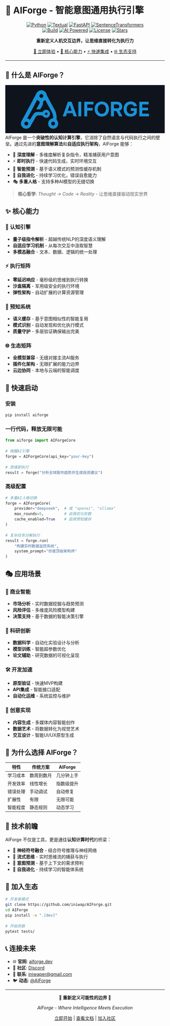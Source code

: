 # 🌟 AIForge - 智能意图通用执行引擎
  
<div align="center">  
  
[![Python](https://img.shields.io/badge/python-3.10%2B-blue.svg)](https://www.python.org/) [![Textual](https://img.shields.io/badge/Textual-4.0.0+%20-green)](https://textual.textualize.io/) [![FastAPI](https://img.shields.io/badge/FastAPI-0.116.1+%20-red)](https://fastapi.tiangolo.com/) [![SentenceTransformers](https://img.shields.io/badge/SentenceTransformers-5.0.0+%20-pink)](https://www.SBERT.net/)  
[![Build](https://img.shields.io/badge/build-passing-brightgreen)](https://github.com/iniwap/AIForge) [![AI Powered](https://img.shields.io/badge/AI-Powered-ff69b4.svg)](#) [![License](https://img.shields.io/badge/license-Apache%202.0-yellow)](./LICENSE) [![Stars](https://img.shields.io/github/stars/iniwap/AIForge?style=social)](https://github.com/iniwap/AIForge)
  
**重新定义人机交互边界，让思维直接转化为执行力**  
  
[🚀 立即体验](#快速启动) • [🧠 核心能力](#核心能力) • [⚡ 快速集成](#安装使用) • [🌐 生态支持](#生态系统)  
  
</div>  
  
---  
  
## 🎯 什么是 AIForge？  
![alt text](logo.jpg)  
AIForge 是一个**突破性的认知计算引擎**，它消除了自然语言与代码执行之间的壁垒。通过先进的**意图理解算法**和**自适应执行架构**，AIForge 能够：  
  
- 🧠 **深度理解** - 多维度解析复杂指令，精准捕获用户意图  
- ⚡ **即时执行** - 快速代码生成，实时环境交互  
- 🔮 **智能预测** - 基于语义模式的预测性缓存机制  
- 🌊 **自我进化** - 持续学习优化，错误自愈能力  
- 🎭 **多重人格** - 支持多种AI模型的无缝切换  
  
> **核心哲学**: *Thought → Code → Reality* - 让思维直接驱动现实世界  
  
## ✨ 核心能力  
  
### 🧬 认知引擎  
- **量子级指令解析** - 超越传统NLP的深度语义理解  
- **自适应学习机制** - 从每次交互中汲取智慧  
- **多模态融合** - 文本、数据、逻辑的统一处理  
  
### ⚡ 执行矩阵  
- **零延迟响应** - 毫秒级的思维到执行转换  
- **沙盒隔离** - 军用级安全的执行环境  
- **弹性架构** - 自动扩展的计算资源管理  
  
### 🔮 预知系统  
- **语义缓存** - 基于意图相似性的智能复用  
- **模式识别** - 自动发现和优化执行模式  
- **质量守护** - 多层验证确保输出完美  
  
### 🌐 生态矩阵  
- **全模型兼容** - 无缝对接主流AI服务  
- **插件化架构** - 无限扩展的能力边界  
- **云边协同** - 本地与云端的智能调度  
  
## 🚀 快速启动  
  
### 安装  
```bash  
pip install aiforge  
```  
  
### 一行代码，释放无限可能  
```python  
from aiforge import AIForgeCore  
  
# 唤醒AI引擎  
forge = AIForgeCore(api_key="your-key")  
  
# 思维即执行  
result = forge("分析全球股市趋势并生成投资建议")  
```  
  
### 高级配置  
```python  
# 多重AI人格切换  
forge = AIForgeCore(  
    provider="deepseek",  # 或 "openai", "ollama"  
    max_rounds=5,         # 自我优化轮数  
    cache_enabled=True    # 启用预知缓存  
)  
  
# 复杂任务分解执行   
result = forge.run(  
    "构建实时数据监控系统",  
    system_prompt="你是顶级架构师"  
)  
```  
  
## 🎭 应用场景  
  
### 💼 商业智能  
- **市场分析** - 实时数据挖掘与趋势预测  
- **风险评估** - 多维度风险模型构建  
- **决策支持** - 基于数据的智能决策引擎  
  
### 🔬 科研创新  
- **数据科学** - 自动化实验设计与分析  
- **模型训练** - 智能超参数优化  
- **论文辅助** - 研究数据的可视化呈现  
  
### 🛠️ 开发加速  
- **原型验证** - 快速MVP构建  
- **API集成** - 智能接口适配  
- **自动化运维** - 系统监控与维护  
  
### 🎨 创意实现  
- **内容生成** - 多媒体内容智能创作  
- **数据艺术** - 将数据转化为视觉艺术  
- **交互设计** - 智能UI/UX原型生成  
  
## 🌟 为什么选择 AIForge？  
  
| 特性 | 传统方案 | AIForge |  
|------|----------|---------|  
| 学习成本 | 数周到数月 | 几分钟上手 |  
| 开发效率 | 线性增长 | 指数级提升 |  
| 错误处理 | 手动调试 | 自动修复 |  
| 扩展性 | 有限 | 无限可能 |  
| 智能程度 | 静态规则 | 动态学习 |  
  
## 🔮 技术前瞻  
  
AIForge 不仅是工具，更是通往**认知计算时代**的桥梁：  
  
- 🧠 **神经符号融合** - 结合符号推理与神经网络  
- 🌊 **流式思维** - 实时思维流的捕获与执行  
- 🎯 **意图预测** - 基于上下文的需求预判  
- 🔄 **自我进化** - 持续学习的智能体系统  
  
## 🤝 加入生态  
  
```bash  
# 开发者模式  
git clone https://github.com/iniwap/AIForge.git  
cd AIForge  
pip install -e ".[dev]"  
  
# 开始贡献   
pytest tests/  
```  
  
## 📞 连接未来  
  
- 🌐 **官网**: [aiforge.dev](https://aiforge.dev)  
- 💬 **社区**: [Discord](https://discord.gg/ksPhVyWz)  
- 📧 **联系**: iniwaper@gmail.com 
- 🐦 **动态**: [@AIForge](https://twitter.com/iafun_tipixel)  
  
---  
  
<div align="center">  
  
**🌟 重新定义可能性的边界 🌟**  
  
*AIForge - Where Intelligence Meets Execution*  
  
[立即开始](https://github.com/iniwap/AIForge) | [查看文档](https://docs.aiforge.dev) | [加入社区](https://discord.gg/ksPhVyWz)  
  
</div>